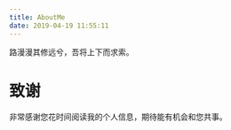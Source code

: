 ```yaml
---
title: AboutMe
date: 2019-04-19 11:55:11
---
```




路漫漫其修远兮，吾将上下而求索。

# 致谢

非常感谢您花时间阅读我的个人信息，期待能有机会和您共事。